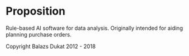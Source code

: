 # Proposition
Rule-based AI software for data analysis. Originally intended for aiding planning purchase orders.

Copyright Balazs Dukat 2012 - 2018
